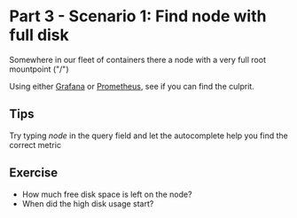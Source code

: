 # Part 3 - Scenario 1: Find node with full disk

Somewhere in our fleet of containers there a node with a very full root mountpoint ("/")

Using either [Grafana](http://graphs.workshop.devops.beekeeper.rocks) or [Prometheus](http://metrics.workshop.devops.beekeeper.rocks), see if you can find the culprit.


## Tips
Try typing _node_ in the query field and let the autocomplete help you find the correct metric

## Exercise

- How much free disk space is left on the node?
- When did the high disk usage start?
